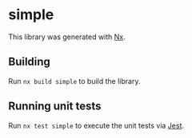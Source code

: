 # simple

This library was generated with [Nx](https://nx.dev).

## Building

Run `nx build simple` to build the library.

## Running unit tests

Run `nx test simple` to execute the unit tests via [Jest](https://jestjs.io).
